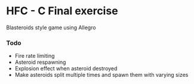 # HFC - C Final exercise
Blasteroids style game using Allegro

### Todo
- Fire rate limiting
- Asteroid respawning
- Explosion effect when asteroid destroyed
- Make asteroids split multiple times and spawn them with varying sizes
